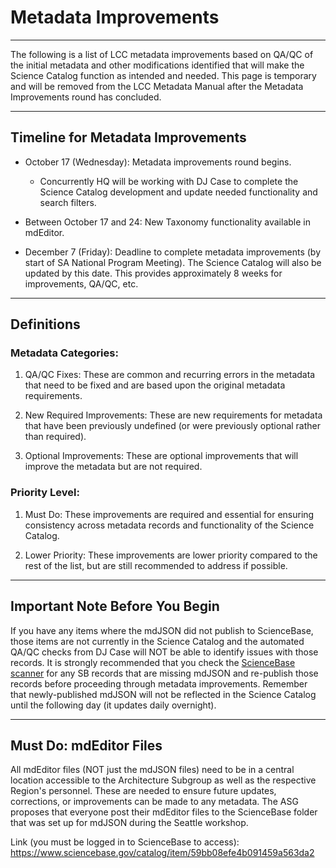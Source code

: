 # Metadata Improvements

---

The following is a list of LCC metadata improvements based on QA/QC of the initial metadata and other modifications identified that will make the Science Catalog function as intended and needed. This page is temporary and will be removed from the LCC Metadata Manual after the Metadata Improvements round has concluded.

---

## **Timeline for Metadata Improvements**

* October 17 \(Wednesday\): Metadata improvements round begins.

  * Concurrently HQ will be working with DJ Case to complete the Science Catalog development and update needed functionality and search filters.


* Between October 17 and 24: New Taxonomy functionality available in mdEditor.

* December 7 \(Friday\): Deadline to complete metadata improvements \(by start of SA National Program Meeting\). The Science Catalog will also be updated by this date. This provides approximately 8 weeks for improvements, QA/QC, etc.

---

## **Definitions**

### **Metadata Categories:**

1. QA/QC Fixes: These are common and recurring errors in the metadata that need to be fixed and are based upon the original metadata requirements.

2. New Required Improvements: These are new requirements for metadata that have been previously undefined \(or were previously optional rather than required\).

3. Optional Improvements: These are optional improvements that will improve the metadata but are not required.

### **Priority Level:**

1. Must Do: These improvements are required and essential for ensuring consistency across metadata records and functionality of the Science Catalog.

2. Lower Priority: These improvements are lower priority compared to the rest of the list, but are still recommended to address if possible.

---

## **Important Note Before You Begin**

If you have any items where the mdJSON did not publish to ScienceBase, those items are not currently in the Science Catalog and the automated QA/QC checks from DJ Case will NOT be able to identify issues with those records. It is strongly recommended that you check the [ScienceBase scanner](http://calcommons.info/sb2/scansb.php) for any SB records that are missing mdJSON and re-publish those records before proceeding through metadata improvements. Remember that newly-published mdJSON will not be reflected in the Science Catalog until the following day \(it updates daily overnight\).

---

## Must Do: mdEditor Files

All mdEditor files \(NOT just the mdJSON files\) need to be in a central location accessible to the Architecture Subgroup as well as the respective Region's personnel. These are needed to ensure future updates, corrections, or improvements can be made to any metadata. The ASG proposes that everyone post their mdEditor files to the ScienceBase folder that was set up for mdJSON during the Seattle workshop.

Link \(you must be logged in to ScienceBase to access\): https://www.sciencebase.gov/catalog/item/59bb08efe4b091459a563da2 

